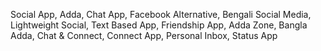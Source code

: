 Social App, Adda, Chat App, Facebook Alternative, Bengali Social Media, Lightweight Social, Text Based App, Friendship App, Adda Zone, Bangla Adda, Chat & Connect, Connect App, Personal Inbox, Status App
